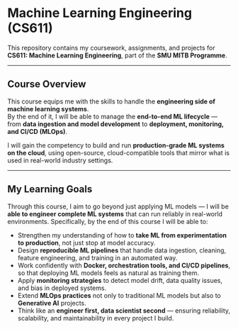 # Machine Learning Engineering (CS611)

This repository contains my coursework, assignments, and projects for **CS611: Machine Learning Engineering**, part of the **SMU MITB Programme**.

---

## Course Overview
This course equips me with the skills to handle the **engineering side of machine learning systems**.  
By the end of it, I will be able to manage the **end-to-end ML lifecycle** — from **data ingestion and model development** to **deployment, monitoring, and CI/CD (MLOps)**.  

I will gain the competency to build and run **production-grade ML systems on the cloud**, using open-source, cloud-compatible tools that mirror what is used in real-world industry settings.  

---

## My Learning Goals

Through this course, I aim to go beyond just applying ML models — I will be **able to engineer complete ML systems** that can run reliably in real-world environments. Specifically, by the end of this course I will be able to:

- Strengthen my understanding of how to **take ML from experimentation to production**, not just stop at model accuracy.  
- Design **reproducible ML pipelines** that handle data ingestion, cleaning, feature engineering, and training in an automated way.  
- Work confidently with **Docker, orchestration tools, and CI/CD pipelines**, so that deploying ML models feels as natural as training them.  
- Apply **monitoring strategies** to detect model drift, data quality issues, and bias in deployed systems.  
- Extend **MLOps practices** not only to traditional ML models but also to **Generative AI** projects.  
- Think like an **engineer first, data scientist second** — ensuring reliability, scalability, and maintainability in every project I build.  
